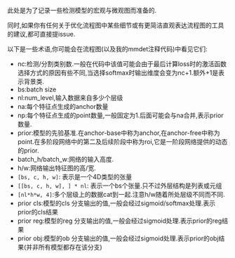 此处是为了记录一些检测模型的宏观与微观图而准备的.

同时,如果你有任何关于优化流程图中某些细节或有更简洁直观表达流程图的工具的建议,都可直接提issue.

以下是一些术语,你可能会在流程图(以及我的mmdet注释代码)中看见它们:
* nc:检测/分割类别数.一般在代码中该值可能会由于最后计算loss时的激活函数选择方式的原因有些不同,当选择softmax时输出维度会变为nc+1.额外+1是表示背景类.
* bs:batch size
* nl:num_level,输入数据来自多少个层级
* na:每个特征点生成的anchor数量
* np:每个特征点生成的point数量,一般固定为1.后面可能会与na合并,表示prior数量.
* prior:模型的先验基准.在anchor-base中称为anchor,在anchor-free中称为point.在多阶段网络中的第二及后续阶段中称为roi,它是一阶段网络提供的动态的prior.
* batch_h/batch_w:网络的输入高度.
* h/w:网络输出特征图的高/宽.
* `[bs, c, h, w]`: 表示是一个4D类型的张量
* `[[bs, c, h, w], ] * nl`: 表示一个bs个张量.只不过外层结构是列表或元组
* `[nl*h*w, 4]`:多个层级上的数据cat到一起.注意h/w随着所处层级不同而不同.
* prior cls:模型的cls 分支输出的值,一般会经过sigmoid/softmax处理.表示prior的cls结果
* prior reg:模型的reg 分支输出的值,一般会经过sigmoid处理.表示prior的reg结果
* prior obj:模型的ob 分支输出的值,一般会经过sigmoid处理.表示prior的obj结果(并非所有模型都存在该分支)
